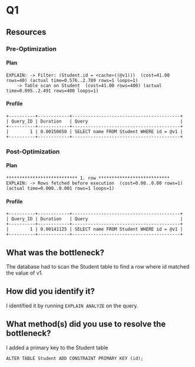 # Q1

## Resources
### Pre-Optimization
#### Plan
```
EXPLAIN: -> Filter: (Student.id = <cache>((@v1)))  (cost=41.00 rows=40) (actual time=0.576..2.789 rows=1 loops=1)
    -> Table scan on Student  (cost=41.00 rows=400) (actual time=0.095..2.491 rows=400 loops=1)
```
#### Profile
```
+----------+------------+-----------------------------------------+
| Query_ID | Duration   | Query                                   |
+----------+------------+-----------------------------------------+
|        1 | 0.00150650 | SELECT name FROM Student WHERE id = @v1 |
+----------+------------+-----------------------------------------+
```
### Post-Optimization
#### Plan
```
*************************** 1. row ***************************
EXPLAIN: -> Rows fetched before execution  (cost=0.00..0.00 rows=1) (actual time=0.000..0.001 rows=1 loops=1)
```
#### Profile
```
+----------+------------+-----------------------------------------+
| Query_ID | Duration   | Query                                   |
+----------+------------+-----------------------------------------+
|        1 | 0.00141125 | SELECT name FROM Student WHERE id = @v1 |
+----------+------------+-----------------------------------------+
```
## What was the bottleneck?
The database had to scan the Student table to find a row where id matched the value of v1.

## How did you identify it?
I identified it by running `EXPLAIN ANALYZE` on the query.

## What method(s) did you use to resolve the bottleneck?
I added a primary key to the Student table
```
ALTER TABLE Student ADD CONSTRAINT PRIMARY KEY (id);
```
